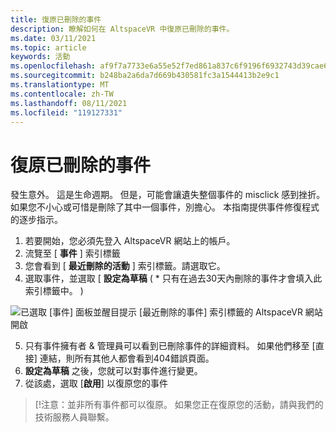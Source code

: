```yaml
---
title: 復原已刪除的事件
description: 瞭解如何在 AltspaceVR 中復原已刪除的事件。
ms.date: 03/11/2021
ms.topic: article
keywords: 活動
ms.openlocfilehash: af9f7a7733e6a55e52f7ed861a837c6f9196f6932743d39cae69688e4717b9c6
ms.sourcegitcommit: b248ba2a6da7d669b430581fc3a1544413b2e9c1
ms.translationtype: MT
ms.contentlocale: zh-TW
ms.lasthandoff: 08/11/2021
ms.locfileid: "119127331"
---
```

# <a name="recovering-deleted-events"></a>復原已刪除的事件

發生意外。 這是生命週期。 但是，可能會讓遺失整個事件的 misclick 感到挫折。 如果您不小心或可惜是刪除了其中一個事件，別擔心。 本指南提供事件修復程式的逐步指示。

1. 若要開始，您必須先登入 AltspaceVR 網站上的帳戶。
2. 流覽至 [ **事件** ] 索引標籤
3. 您會看到 [ **最近刪除的活動** ] 索引標籤。請選取它。
4. 選取事件，並選取 [ **設定為草稿** ( * 只有在過去30天內刪除的事件才會填入此索引標籤中。 ) 

![已選取 [事件] 面板並醒目提示 [最近刪除的事件] 索引標籤的 AltspaceVR 網站開啟](images/recovering-deleted-events.png)

5. 只有事件擁有者 & 管理員可以看到已刪除事件的詳細資料。 如果他們移至 [直接] 連結，則所有其他人都會看到404錯誤頁面。
6. **設定為草稿** 之後，您就可以對事件進行變更。
7. 從該處，選取 [**啟用**] 以復原您的事件

> [!注意：並非所有事件都可以復原。 如果您正在復原您的活動，請與我們的技術服務人員聯繫。
